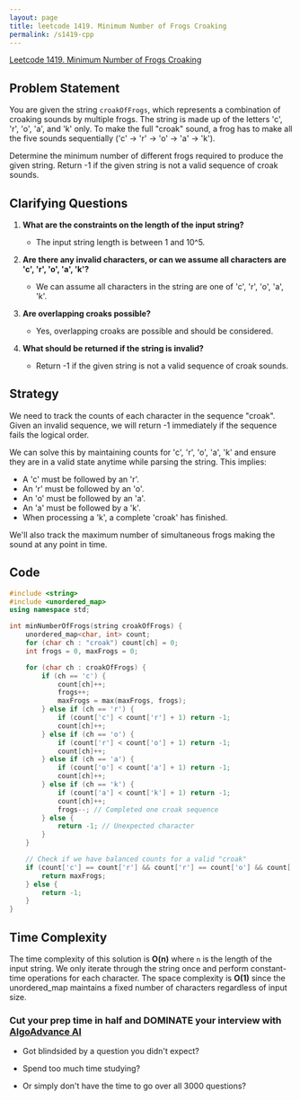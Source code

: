 ```yaml
---
layout: page
title: leetcode 1419. Minimum Number of Frogs Croaking
permalink: /s1419-cpp
---
```

[Leetcode 1419. Minimum Number of Frogs Croaking](https://algoadvance.github.io/algoadvance/l1419)
## Problem Statement

You are given the string `croakOfFrogs`, which represents a combination of croaking sounds by multiple frogs. The string is made up of the letters 'c', 'r', 'o', 'a', and 'k' only. To make the full "croak" sound, a frog has to make all the five sounds sequentially ('c' -> 'r' -> 'o' -> 'a' -> 'k').

Determine the minimum number of different frogs required to produce the given string. Return -1 if the given string is not a valid sequence of croak sounds.

## Clarifying Questions

1. **What are the constraints on the length of the input string?**
   - The input string length is between 1 and 10^5.
   
2. **Are there any invalid characters, or can we assume all characters are 'c', 'r', 'o', 'a', 'k'?**
   - We can assume all characters in the string are one of 'c', 'r', 'o', 'a', 'k'.

3. **Are overlapping croaks possible?**
   - Yes, overlapping croaks are possible and should be considered.

4. **What should be returned if the string is invalid?**
   - Return -1 if the given string is not a valid sequence of croak sounds.

## Strategy

We need to track the counts of each character in the sequence "croak". Given an invalid sequence, we will return -1 immediately if the sequence fails the logical order.

We can solve this by maintaining counts for 'c', 'r', 'o', 'a', 'k' and ensure they are in a valid state anytime while parsing the string. This implies:
- A 'c' must be followed by an 'r'.
- An 'r' must be followed by an 'o'.
- An 'o' must be followed by an 'a'.
- An 'a' must be followed by a 'k'.
- When processing a 'k', a complete 'croak' has finished.

We'll also track the maximum number of simultaneous frogs making the sound at any point in time.

## Code

```cpp
#include <string>
#include <unordered_map>
using namespace std;

int minNumberOfFrogs(string croakOfFrogs) {
    unordered_map<char, int> count;
    for (char ch : "croak") count[ch] = 0;
    int frogs = 0, maxFrogs = 0;

    for (char ch : croakOfFrogs) {
        if (ch == 'c') {
            count[ch]++;
            frogs++;
            maxFrogs = max(maxFrogs, frogs);
        } else if (ch == 'r') {
            if (count['c'] < count['r'] + 1) return -1;
            count[ch]++;
        } else if (ch == 'o') {
            if (count['r'] < count['o'] + 1) return -1;
            count[ch]++;
        } else if (ch == 'a') {
            if (count['o'] < count['a'] + 1) return -1;
            count[ch]++;
        } else if (ch == 'k') {
            if (count['a'] < count['k'] + 1) return -1;
            count[ch]++;
            frogs--; // Completed one croak sequence
        } else {
            return -1; // Unexpected character
        }
    }

    // Check if we have balanced counts for a valid "croak"
    if (count['c'] == count['r'] && count['r'] == count['o'] && count['o'] == count['a'] && count['a'] == count['k']) {
        return maxFrogs;
    } else {
        return -1;
    }
}
```

## Time Complexity

The time complexity of this solution is **O(n)** where `n` is the length of the input string. We only iterate through the string once and perform constant-time operations for each character. The space complexity is **O(1)** since the unordered_map maintains a fixed number of characters regardless of input size.


### Cut your prep time in half and DOMINATE your interview with [AlgoAdvance AI](https://algoAdvance.com)

- Got blindsided by a question you didn't expect?

- Spend too much time studying?

- Or simply don't have the time to go over all 3000 questions?

